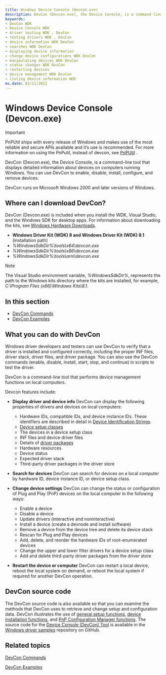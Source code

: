 ```yaml
---
title: Windows Device Console (Devcon.exe)
description: DevCon (Devcon.exe), the Device Console, is a command-line tool that displays detailed information about devices on computers running Windows.
keywords:
- DevCon WDK
- Device Console WDK
- driver testing WDK , DevCon
- testing drivers WDK , DevCon
- device information WDK DevCon
- searches WDK DevCon
- displaying device information
- change device configurations WDK DevCon
- manipulating devices WDK DevCon
- status changes WDK DevCon
- restarting devices
- device management WDK DevCon
- listing device information WDK
ms.date: 02/11/2022
---
```


# Windows Device Console (Devcon.exe)

> [!IMPORTANT]
> PnPUtil ships with every release of Windows and makes use of the most reliable and secure APIs available and it’s use is recommended. For more information on using the PnPutil, instead of devcon, see [PnPUtil](pnputil.md) .

DevCon (Devcon.exe), the Device Console, is a command-line tool that displays detailed information about devices on computers running Windows. You can use DevCon to enable, disable, install, configure, and remove devices.

DevCon runs on Microsoft Windows 2000 and later versions of Windows.

## Where can I download DevCon?

DevCon (Devcon.exe) is included when you install the WDK, Visual Studio, and the Windows SDK for desktop apps. For information about downloading the kits, see [Windows Hardware Downloads](../download-the-wdk.md).

- **Windows Driver Kit (WDK) 8 and Windows Driver Kit (WDK) 8.1** (installation path)
- *%WindowsSdkDir%\tools\x64\devcon.exe*
- *%WindowsSdkDir%\tools\x86\devcon.exe*
- *%WindowsSdkDir%\tools\arm\devcon.exe*

> [!NOTE]
> The Visual Studio environment variable, *%WindowsSdkDir%*, represents the path to the Windows kits directory where the kits are installed, for example, *C:\Program Files (x86)\Windows Kits\8.1*.

## In this section

- [DevCon Commands](devcon-general-commands.md)
- [DevCon Examples](devcon-examples.md)

## <span id="What_you_can_do_with_DevCon"></span><span id="what_you_can_do_with_devcon"></span><span id="WHAT_YOU_CAN_DO_WITH_DEVCON"></span>What you can do with DevCon


Windows driver developers and testers can use DevCon to verify that a driver is installed and configured correctly, including the proper INF files, driver stack, driver files, and driver package. You can also use the DevCon commands (enable, disable, install, start, stop, and continue) in scripts to test the driver.

DevCon is a command-line tool that performs device management functions on local computers.
 

Devcon features include:

-   **Display driver and device info** DevCon can display the following properties of drivers and devices on local computers:
    -   Hardware IDs, compatible IDs, and device instance IDs. These identifiers are described in detail in [Device Identification Strings](../install/device-identification-strings.md).
    -   [Device setup classes](../install/overview-of-device-setup-classes.md)
    -   The devices in a device setup class
    -   INF files and device driver files
    -   Details of [driver packages](../install/components-of-a-driver-package.md)
    -   Hardware resources
    -   Device status
    -   Expected driver stack
    -   Third-party driver packages in the driver store
-   **Search for devices** DevCon can search for devices on a local computer by hardware ID, device instance ID, or device setup class.

-   **Change device settings** DevCon can change the status or configuration of Plug and Play (PnP) devices on the local computer in the following ways:
    -   Enable a device
    -   Disable a device
    -   Update drivers (interactive and noninteractive)
    -   Install a device (create a devnode and install software)
    -   Remove a device from the device tree and delete its device stack
    -   Rescan for Plug and Play devices
    -   Add, delete, and reorder the hardware IDs of root-enumerated devices
    -   Change the upper and lower filter drivers for a device setup class
    -   Add and delete third-party driver packages from the driver store
-   **Restart the device or computer** DevCon can restart a local device, reboot the local system on demand, or reboot the local system if required for another DevCon operation.

## <span id="DevCon_source_code"></span><span id="devcon_source_code"></span><span id="DEVCON_SOURCE_CODE"></span>DevCon source code


The DevCon source code is also available so that you can examine the methods that DevCon uses to retrieve and change setup and configuration data. DevCon illustrates the use of [general setup functions](/previous-versions/ff544985(v=vs.85)), [device installation functions](/previous-versions/ff541299(v=vs.85)), and [PnP Configuration Manager functions](/previous-versions/ff549713(v=vs.85)). The source code for the [Device Console (DevCon) Tool](https://github.com/Microsoft/Windows-driver-samples/tree/master/setup/devcon) is available in the [Windows driver samples](https://github.com/Microsoft/Windows-driver-samples) repository on GitHub.

## <span id="related_topics"></span>Related topics


[DevCon Commands](devcon-general-commands.md)

[DevCon Examples](devcon-examples.md)

